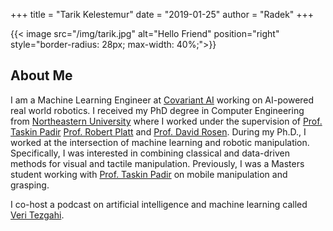 +++
title = "Tarik Kelestemur"
date = "2019-01-25"
author = "Radek"
+++

{{< image src="/img/tarik.jpg" alt="Hello Friend" position="right" style="border-radius: 28px; max-width: 40%;">}}

## About Me

I am a Machine Learning Engineer at [Covariant AI](https://covariant.ai/) working on AI-powered real world robotics. I received my PhD degree in Computer Engineering
from [Northeastern University](https://www.northeastern.edu/) where I worked under the supervision of [Prof. Taskin Padir](https://robot.neu.edu/) [Prof. Robert Platt](https://www2.ccs.neu.edu/research/helpinghands/) and [Prof. David Rosen](https://david-m-rosen.github.io/). During my Ph.D., I worked at the intersection of machine learning and robotic manipulation. Specifically, I was interested in combining classical and data-driven methods for visual and tactile manipulation. Previously, I was a Masters student working with [Prof. Taskin Padir](https://robot.neu.edu/) on mobile manipulation and grasping. 

I co-host a podcast on artificial intelligence and machine learning called [Veri Tezgahi](https://open.spotify.com/show/6xh1JvolfduK8j5sb1WnoC).